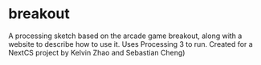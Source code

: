 # breakout
A processing sketch based on the arcade game breakout, along with a website to describe how to use it.
Uses Processing 3 to run.
Created for a NextCS project by Kelvin Zhao and Sebastian Cheng)

